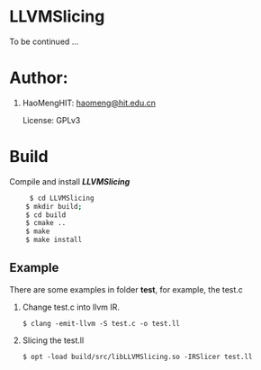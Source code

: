 # LLVMSlicing


To be continued ...

# Author:

1. HaoMengHIT: <haomeng@hit.edu.cn>

   License: GPLv3

# Build


Compile and install ***LLVMSlicing***

```bash
 	 $ cd LLVMSlicing
    $ mkdir build;
    $ cd build
    $ cmake ..
    $ make
    $ make install
```

## Example

There are some examples in folder **test**, for example, the test.c

1. Change test.c into llvm IR.
   ```
   $ clang -emit-llvm -S test.c -o test.ll
   ```
2. Slicing the test.ll 
   ```
   $ opt -load build/src/libLLVMSlicing.so -IRSlicer test.ll
   ```
